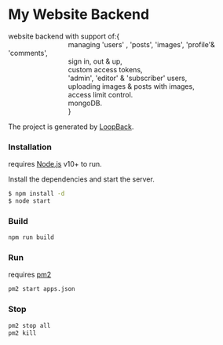 # My Website Backend

website backend with support of:{ \
              &nbsp;&nbsp;&nbsp;&nbsp;&nbsp;&nbsp;&nbsp;&nbsp;&nbsp;&nbsp;&nbsp;&nbsp;&nbsp;&nbsp;&nbsp;&nbsp;&nbsp;&nbsp;&nbsp;&nbsp;&nbsp;&nbsp;&nbsp;&nbsp;&nbsp;&nbsp;&nbsp;&nbsp;&nbsp;&nbsp;  managing 'users' , 'posts', 'images', 'profile'& 'comments',\
             &nbsp;&nbsp;&nbsp;&nbsp;&nbsp;&nbsp;&nbsp;&nbsp;&nbsp;&nbsp;&nbsp;&nbsp;&nbsp;&nbsp;&nbsp;&nbsp;&nbsp;&nbsp;&nbsp;&nbsp;&nbsp;&nbsp;&nbsp;&nbsp;&nbsp;&nbsp;&nbsp;&nbsp;&nbsp;&nbsp; sign in, out & up, \
             &nbsp;&nbsp;&nbsp;&nbsp;&nbsp;&nbsp;&nbsp;&nbsp;&nbsp;&nbsp;&nbsp;&nbsp;&nbsp;&nbsp;&nbsp;&nbsp;&nbsp;&nbsp;&nbsp;&nbsp;&nbsp;&nbsp;&nbsp;&nbsp;&nbsp;&nbsp;&nbsp;&nbsp;&nbsp;&nbsp;&nbsp;custom access tokens, \
             &nbsp;&nbsp;&nbsp;&nbsp;&nbsp;&nbsp;&nbsp;&nbsp;&nbsp;&nbsp;&nbsp;&nbsp;&nbsp;&nbsp;&nbsp;&nbsp;&nbsp;&nbsp;&nbsp;&nbsp;&nbsp;&nbsp;&nbsp;&nbsp;&nbsp;&nbsp;&nbsp;&nbsp;&nbsp;&nbsp; 'admin', 'editor' & 'subscriber' users,\
            &nbsp;&nbsp;&nbsp;&nbsp;&nbsp;&nbsp;&nbsp;&nbsp;&nbsp;&nbsp;&nbsp;&nbsp;&nbsp;&nbsp;&nbsp;&nbsp;&nbsp;&nbsp;&nbsp;&nbsp;&nbsp;&nbsp;&nbsp;&nbsp;&nbsp;&nbsp;&nbsp;&nbsp;&nbsp;&nbsp;  uploading images & posts with images,\
           &nbsp;&nbsp;&nbsp;&nbsp;&nbsp;&nbsp;&nbsp;&nbsp;&nbsp;&nbsp;&nbsp;&nbsp;&nbsp;&nbsp;&nbsp;&nbsp;&nbsp;&nbsp;&nbsp;&nbsp;&nbsp;&nbsp;&nbsp;&nbsp;&nbsp;&nbsp;&nbsp;&nbsp;&nbsp;&nbsp;   access limit control.\
      &nbsp;&nbsp;&nbsp;&nbsp;&nbsp;&nbsp;&nbsp;&nbsp;&nbsp;&nbsp;&nbsp;&nbsp;&nbsp;&nbsp;&nbsp;&nbsp;&nbsp;&nbsp;&nbsp;&nbsp;&nbsp;&nbsp;&nbsp;&nbsp;&nbsp;&nbsp;&nbsp;&nbsp;&nbsp;&nbsp;   mongoDB.   
      &nbsp;&nbsp;&nbsp;&nbsp;&nbsp;&nbsp;&nbsp;&nbsp;&nbsp;&nbsp;&nbsp;&nbsp;&nbsp;&nbsp;&nbsp;&nbsp;&nbsp;&nbsp;&nbsp;&nbsp;&nbsp;&nbsp;&nbsp;&nbsp;&nbsp;&nbsp;&nbsp;&nbsp;&nbsp;&nbsp; }

The project is generated by [LoopBack](http://loopback.io).



### Installation

requires [Node.js](https://nodejs.org/) v10+ to run.

Install the dependencies  and start the server.

```sh
$ npm install -d
$ node start
```


### Build
```sh
npm run build
```


### Run

requires [pm2](https://github.com/Unitech/pm2/blob/master/README.md)

```sh
pm2 start apps.json
```

### Stop

```sh
pm2 stop all
pm2 kill
```
